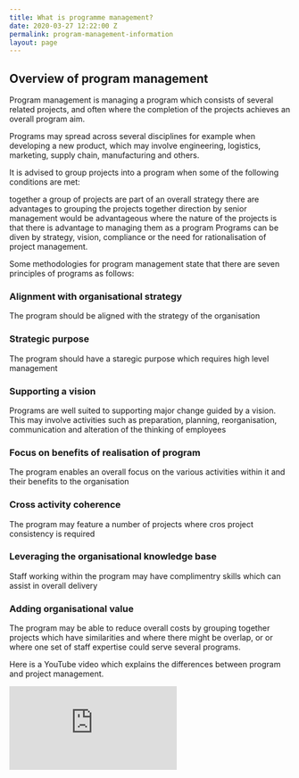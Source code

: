 ```yaml
---
title: What is programme management?
date: 2020-03-27 12:22:00 Z
permalink: program-management-information
layout: page
---
```


## Overview of program management
Program management is managing a program which consists of several related projects, and often where the completion of the projects achieves an overall program aim.

Programs may spread across several disciplines for example when developing a new product, which may involve engineering, logistics, marketing, supply chain, manufacturing and others.

It is advised to group projects into a program when some of the following conditions are met:

together a group of projects are part of an overall strategy
there are advantages to grouping the projects together
direction by senior management would be advantageous
where the nature of the projects is that there is advantage to managing them as a program
Programs can be diven by strategy, vision, compliance or the need for rationalisation of project management.

Some methodologies for program management state that there are seven principles of programs as follows:

### Alignment with organisational strategy
The program should be aligned with the strategy of the organisation

### Strategic purpose
The program should have a staregic purpose which requires high level management

### Supporting a vision
Programs are well suited to supporting major change guided by a vision. This may involve activities such as preparation, planning, reorganisation, communication and alteration of the thinking of employees

### Focus on benefits of realisation of program
The program enables an overall focus on the various activities within it and their benefits to the organisation

### Cross activity coherence
The program may feature a number of projects where cros project consistency is required

### Leveraging the organisational knowledge base
Staff working within the program may have complimentry skills which can assist in overall delivery

### Adding organisational value
The program may be able to reduce overall costs by grouping together projects which have similarities and where there might be overlap, or or where one set of staff expertise could serve several programs.

Here is a YouTube video which explains the differences between program and project management.

<div class="embed-responsive">
    <iframe class="embed-responsive-item" src="https://www.youtube.com/embed/XyT1wzkfgok" frameborder="0" allow="accelerometer; autoplay; encrypted-media; gyroscope; picture-in-picture" allowfullscreen></iframe>
</div>